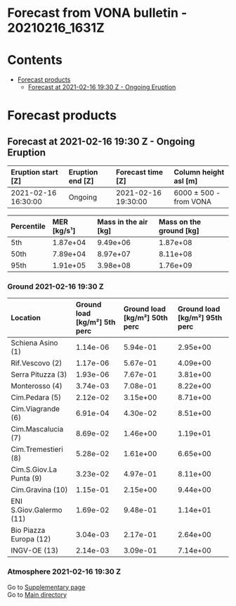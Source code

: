 
Forecast from VONA bulletin - 20210216_1631Z
============================================

Contents
========

* [Forecast products](#forecast-products)
	* [Forecast at 2021-02-16 19:30 Z - Ongoing Eruption](#forecast-at-2021-02-16-1930-z---ongoing-eruption)

# Forecast products

## Forecast at 2021-02-16 19:30 Z - Ongoing Eruption
  

|Eruption start [Z]|Eruption end [Z]|Forecast time [Z]|Column height asl [m]|
| :--- | :--- | :--- | :--- |
|2021-02-16 16:30:00|Ongoing|2021-02-16 19:30:00|6000 ± 500 - from VONA|
  
  

|Percentile|MER [kg/s¹]|Mass in the air [kg]|Mass on the ground [kg]|
| :--- | :--- | :--- | :--- |
|5th|1.87e+04|9.49e+06|1.87e+08|
|50th|7.89e+04|8.97e+07|8.11e+08|
|95th|1.91e+05|3.98e+08|1.76e+09|
  

### Ground 2021-02-16 19:30 Z
  
  
  
  
  
  
  
  
  
  
  
  
  

|Location|Ground load [kg/m²] 5th perc|Ground load [kg/m²] 50th perc|Ground load [kg/m²] 95th perc|
| :--- | :--- | :--- | :--- |
|Schiena Asino (1)|1.14e-06|5.94e-01|2.95e+00|
|Rif.Vescovo (2)|1.17e-06|5.67e-01|4.09e+00|
|Serra Pituzza (3)|1.93e-06|7.67e-01|3.81e+00|
|Monterosso (4)|3.74e-03|7.08e-01|8.22e+00|
|Cim.Pedara (5)|2.12e-02|3.15e+00|8.71e+00|
|Cim.Viagrande (6)|6.91e-04|4.30e-02|8.51e+00|
|Cim.Mascalucia (7)|8.69e-02|1.46e+00|1.19e+01|
|Cim.Tremestieri (8)|5.28e-02|1.61e+00|6.65e+00|
|Cim.S.Giov.La Punta (9)|3.23e-02|4.97e-01|8.11e+00|
|Cim.Gravina (10)|1.15e-01|2.15e+00|9.44e+00|
|ENI S.Giov.Galermo (11)|1.69e-02|9.48e-01|1.14e+01|
|Bio Piazza Europa (12)|3.04e-03|2.17e-01|2.64e+00|
|INGV-OE (13)|2.14e-03|3.09e-01|7.14e+00|
  

### Atmosphere 2021-02-16 19:30 Z
  
Go to [Supplementary page](Supplementary_page.md)  
Go to [Main directory](https://github.com/federicapardini/Real_time_ash_forecast)